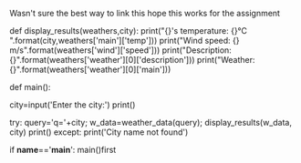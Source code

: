 Wasn't sure the best way to link this hope this works for the assignment

def display_results(weathers,city):
   print("{}'s temperature: {}°C ".format(city,weathers['main']['temp']))
   print("Wind speed: {} m/s".format(weathers['wind']['speed']))
   print("Description: {}".format(weathers['weather'][0]['description']))
   print("Weather: {}".format(weathers['weather'][0]['main']))


def main():
   
   city=input('Enter the city:')
   print()
   
   try:
      query='q='+city;
      w_data=weather_data(query);
      display_results(w_data, city)
      print()
   except:
      print('City name not found')

if __name__=='__main__':
   main()first
